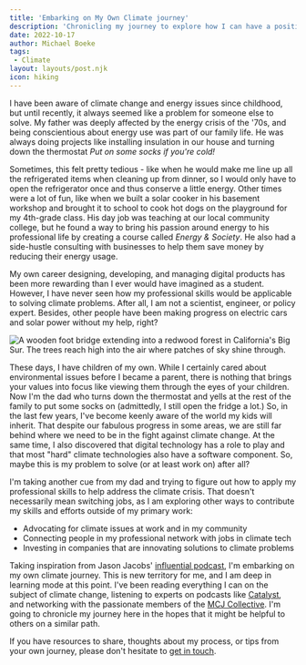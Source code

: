 ```yaml
---
title: 'Embarking on My Own Climate journey'
description: 'Chronicling my journey to explore how I can have a positive effect on climate'
date: 2022-10-17
author: Michael Boeke
tags:
 - Climate
layout: layouts/post.njk
icon: hiking
---
```




<p>I have been aware of climate change and energy issues since childhood, but until recently, it always seemed like a problem for someone else to solve.  My father was deeply affected by the energy crisis of the '70s, and being conscientious about energy use was part of our family life. He was always doing projects like installing insulation in our house and turning down the thermostat <i>Put on some socks if you're cold!</i></p>

<p>Sometimes, this felt pretty tedious - like when he would make me line up all the refrigerated items when cleaning up from dinner, so I would only have to open the refrigerator once and thus conserve a little energy. Other times were a lot of fun, like when we built a solar cooker in his basement workshop and brought it to school to cook hot dogs on the playground for my 4th-grade class. His day job was teaching at our local community college, but he found a way to bring his passion around energy to his professional life by creating a course called <i>Energy & Society</i>. He also had a side-hustle consulting with businesses to help them save money by reducing their energy usage.</p>

<p>My own career designing, developing, and managing digital products has been more rewarding than I ever would have imagined as a student. However, I have never seen how my professional skills would be applicable to solving climate problems. After all, I am not a scientist, engineer, or policy expert. Besides, other people have been making progress on electric cars and solar power without my help, right?</p>
<p><img src="/img/redwood-forest-path.jpg"/ class="portrait-image" alt="A wooden foot bridge extending into a redwood forest in California's Big Sur. The trees reach high into the air where patches of sky shine through."></p>
<p>These days, I have children of my own. While I certainly cared about environmental issues before I became a parent, there is nothing that brings your values into focus like viewing them through the eyes of your children. Now I'm the dad who turns down the thermostat and yells at the rest of the family to put some socks on (admittedly, I still open the fridge a lot.) So, in the last few years, I've become keenly aware of the world my kids will inherit. That despite our fabulous progress in some areas, we are still far behind where we need to be in the fight against climate change. At the same time, I also discovered that digital technology has a role to play and that most "hard" climate technologies also have a software component. So, maybe this is my problem to solve (or at least work on) after all?</p>

<p>I'm taking another cue from my dad and trying to figure out how to apply my professional skills to help address the climate crisis. That doesn't necessarily mean switching jobs, as I am exploring other ways to contribute my skills and efforts outside of my primary work:</p>
<ul>
    <li>Advocating for climate issues at work and in my community
    <li>Connecting people in my professional network with jobs in climate tech
    <li>Investing in companies that are innovating solutions to climate problems
</ul>

<p>Taking inspiration from Jason Jacobs' <a href="https://podcasts.apple.com/us/podcast/my-climate-journey/id1462776122">influential podcast</a>, I'm embarking on my own climate journey. This is new territory for me, and I am deep in learning mode at this point. I've been reading everything I can on the subject of climate change, listening to experts on podcasts like <a href="https://podcasts.apple.com/us/podcast/catalyst-with-shayle-kann/id1593204897">Catalyst</a>, and networking with the passionate members of the <a href="https://www.mcjcollective.com/">MCJ Collective</a>. I'm going to chronicle my journey here in the hopes that it might be helpful to others on a similar path.</p>

<p>If you have resources to share, thoughts about my process, or tips from your own journey, please don't hesitate to <a href="mailto:michael@michaelboeke.com">get in touch</a>.</p>